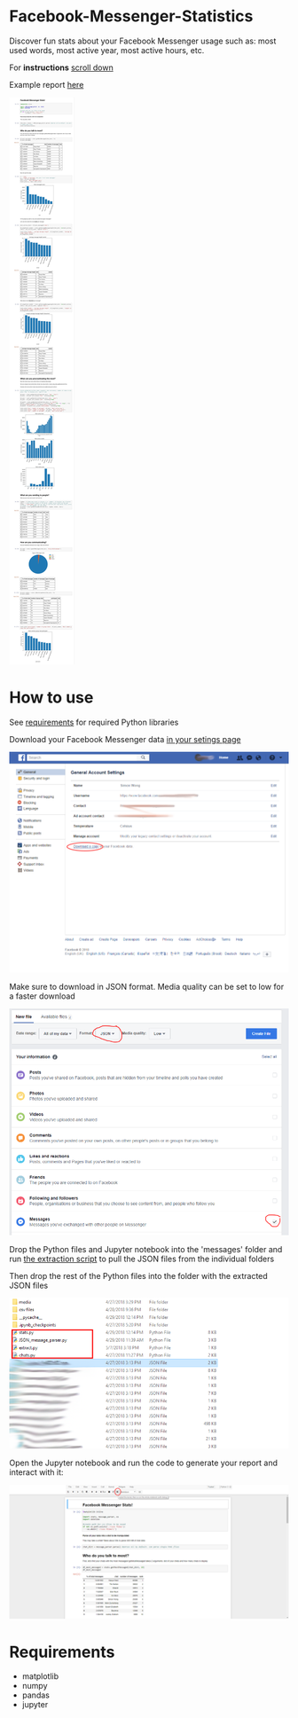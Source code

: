 # Facebook-Messenger-Statistics
Discover fun stats about your Facebook Messenger usage such as: most used words, most active year, most active hours, etc.

For **instructions** [scroll down](#how-to-use)

Example report [here](report/facebook-messenger-stats.md)

![report](pictures/screenshot.png)

# How to use

See [requirements](#requirements) for required Python libraries

Download your Facebook Messenger data [in your setings page](https://www.facebook.com/settings)

![facebook settings](pictures/download.png)

Make sure to download in JSON format. Media quality can be set to low for a faster download

![download](pictures/download_page.PNG)

Drop the Python files and Jupyter notebook into the 'messages' folder and run [the extraction script](extract.py) to pull the JSON files from the individual folders

Then drop the rest of the Python files into the folder with the extracted JSON files

![folder](pictures/folder.png)

Open the Jupyter notebook and run the code to generate your report and interact with it:

![run](pictures/run.png)

# Requirements
* matplotlib
* numpy
* pandas
* jupyter
